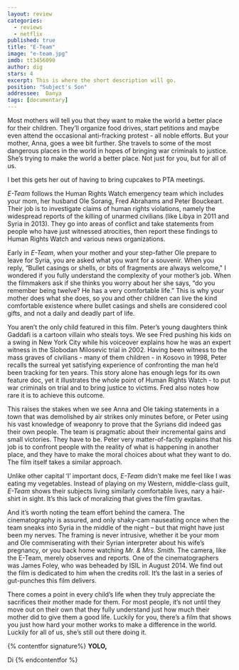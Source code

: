 ```yaml
---
layout: review
categories: 
  - reviews
  - netflix
published: true
title: "E-Team"
image: "e-team.jpg"
imdb: tt3456090
author: dig
stars: 4
excerpt: This is where the short description will go.
position: "Subject's Son"
addressee:  Danya
tags: [documentary]
---
```

Most mothers will tell you that they want to make the world a better place for their children. They’ll organize food drives, start petitions and maybe even attend the occasional anti-fracking protest - all noble efforts. But your mother, Anna, goes a wee bit further. She travels to some of the most dangerous places in the world in hopes of bringing war criminals to justice. She’s trying to make the world a better place. Not just for you, but for all of us. 

I bet this gets her out of having to bring cupcakes to PTA meetings.

_E-Team_ follows the Human Rights Watch emergency team which includes your mom, her husband Ole Sorang, Fred Abrahams and Peter Bouckeart. Their job is to investigate claims of human rights violations, namely the widespread reports of the killing of unarmed civilians (like Libya in 2011 and Syria in 2013). They go into areas of conflict and take statements from people who have just witnessed atrocities, then report these findings to Human Rights Watch and various news organizations. 

Early in _E-Team_, when your mother and your step-father Ole prepare to leave for Syria, you are asked what you want for a souvenir. When you reply, “Bullet casings or shells, or bits of fragments are always welcome," I wondered if you fully understand the complexity of your mother’s job. When the filmmakers ask if she thinks you worry about her she says, “do you remember being twelve? He has a very comfortable life.” This is why your mother does what she does, so you and other children can live the kind comfortable existence where bullet casings and shells are considered cool gifts, and not a daily and deadly part of life. 

You aren’t the only child featured in this film. Peter’s young daughters think Gaddafi is a cartoon villain who steals toys. We see Fred pushing his kids on a swing in New York City while his voiceover explains how he was an expert witness in the Slobodan Milosevic trial in 2002. Having been witness to the mass graves of civilians - many of them children - in Kosovo in 1998, Peter recalls the surreal yet satisfying experience of confronting the man he’d been tracking for ten years. This story alone has enough legs for its own feature doc, yet it illustrates the whole point of Human Rights Watch - to put war criminals on trial and to bring justice to victims. Fred also notes how rare it is to achieve this outcome.

This raises the stakes when we see Anna and Ole taking statements in a town that was demolished by air strikes only minutes before, or Peter using his vast knowledge of weaponry to prove that the Syrians did indeed gas their own people. The team is pragmatic about their incremental gains and small victories. They have to be. Peter very matter-of-factly explains that his job is to confront people with the reality of what is happening in another place, and they have to make the moral choices about what they want to do. The film itself takes a similar approach. 

Unlike other capital ‘I’ important docs, _E-Team_ didn’t make me feel like I was eating my vegetables. Instead of playing on my Western, middle-class guilt, _E-Team_ shows their subjects living similarly comfortable lives, nary a hair-shirt in sight. It’s this lack of moralizing that gives the film gravitas. 

And it’s worth noting the team effort behind the camera. The cinematography is assured, and only shaky-cam nauseating once when the team sneaks into Syria in the middle of the night – but that might have just been my nerves. The framing is never intrusive, whether it be your mom and Ole commiserating with their Syrian interpreter about his wife’s pregnancy, or you back home watching _Mr. & Mrs. Smith_. The camera, like the E-Team, merely observes and reports. One of the cinematographers was James Foley, who was beheaded by ISIL in August 2014. We find out the film is dedicated to him when the credits roll. It’s the last in a series of gut-punches this film delivers.

There comes a point in every child’s life when they truly appreciate the sacrifices their mother made for them. For most people, it’s not until they move out on their own that they fully understand just how much their mother did to give them a good life. Luckily for you, there’s a film that shows you just how hard your mother works to make a difference in the world. Luckily for all of us, she’s still out there doing it.

{% contentfor signature%}
**YOLO,**

Di
{% endcontentfor %}

